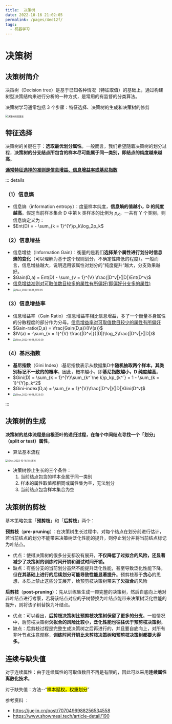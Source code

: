 ```yaml
---
title:  决策树
date: 2022-10-16 21:02:05
permalink: /pages/4ed12f/
tags:
  - 机器学习
---
```

# 决策树

## 决策树简介

决策树（Decision tree）是基于已知各种情况（特征取值）的基础上，通过构建树型决策结构来进行分析的一种方式，是常用的有监督的分类算法。

决策树学习通常包括 3 个步骤：特征选择、决策树的生成和决策树的修剪

<img src="https://cdn.jsdelivr.net/gh/crush598/image@main/AI/202210181045434.png" alt="决策树的发展史" style="zoom:50%;" />

## 特征选择

决策树的关键在于：**选取最优划分属性**。一般而言，我们希望随着决策树的划分过程，**决策树的分支结点所包含的样本尽可能属于同一类别，即结点的纯度越来越高**。

<u>**通常特征选择的准则是信息增益、信息增益率或基尼指数**</u>

::: details

### （1）信息熵

- 信息熵（information entropy）：度量样本纯度，**信息熵的值越小，D 的纯度越高**。假定当前样本集合 D 中第 k 类样本的比例为 $p_K$，一共有 Y 个类别，则信息熵定义为：
- $Ent(D) = - \sum_{k = 1}^{Y}p_k\log_2p_k$

### （2）信息增益

- 信息增益（Information Gain）：衡量的是我们**选择某个属性进行划分时信息熵的变化**（可以理解为基于这个规则划分，不确定性降低的程度）。一般而言，信息增益越大，说明选用该属性对划分的”纯度提升“越大，分支效果越好。
- $Gain(D,a) = Ent(D) - \sum_{v = 1}^{V} \frac{|D^v|}{|D|}Ent(D^v)$
- <u>信息增益准则对可取值数目较多的属性有所偏好(即偏好分支多的属性)</u>
- <img src="https://cdn.jsdelivr.net/gh/crush598/image@main/AI/202210181110873.png" alt="iShot_2022-10-18_11.10.05" style="zoom:50%;" />

### （3）信息增益率

- 信息增益率（Gain Ratio）:信息增益率相比信息增益，多了一个衡量本身属性的分散程度的部分作为分母。<u>信息增益率对可取值数目较少的属性有所偏好</u>
- $Gain-ratio(D,a) = \frac{Gain(D,a)}{IV(a)}$
- $IV(a) = -\sum_{v = 1}^{V} \frac{|D^v|}{|D|}\log_2\frac{|D^v|}{|D|}$
- <img src="https://cdn.jsdelivr.net/gh/crush598/image@main/AI/202210181120343.png" alt="iShot_2022-10-18_11.20.00" style="zoom:50%;" />

### （4）基尼指数

- **基尼指数**（Gini Index）:基尼指数表示从数据集D中**随机抽取两个样本，其类别标记不一致的的概率**。因此，概率越小，即**基尼指数越小，D 纯度越高**。
- $Gini(D) = \sum_{k = 1}^{Y}\sum_{k^`\ne k}p_kp_{k^`} = 1 - \sum_{k = 1}^{Y}p_k^2$
- $Gini-index(D,a) = \sum_{v = 1}^{V}\frac{|D^v|}{|D|}Gini(D^v)$
- <img src="https://cdn.jsdelivr.net/gh/crush598/image@main/AI/202210181123311.png" alt="iShot_2022-10-18_11.23.03" style="zoom:50%;" />

:::

## 决策树的生成

**决策树的总体流程是自根至叶的递归过程，在每个中间结点寻找一个「划分」（split or test）属性**。

- 算法基本流程

<img src="https://cdn.jsdelivr.net/gh/crush598/image@main/AI/202210181048207.png" alt="iShot_2022-10-18_10.48.16" style="zoom:50%;" />

- 决策树停止生长的三个条件：
    1. 当前结点包含的样本全属于同一类别
    2. 样本的属性取值都相同或属性集为空，无法划分
    3. 当前结点包含样本集合为空

## 决策树的剪枝

基本策略包含「**预剪枝**」和「**后剪枝**」两个：

**预剪枝**（**pre-pruning**）：在决策树生长过程中，对每个结点在划分前进行估计，若当前结点的划分不能带来决策树泛化性能的提升，则停止划分并将当前结点标记为叶结点。

- 优点：使得决策树的很多分支都没有展开，**不仅降低了过拟合的风险，还显著减少了决策树的训练时间开销和测试时间开销。**
- 缺点：有些分支的当前划分虽然不能提升泛化性能，甚至导致泛化性能下降，但**在其基础上进行的后续划分可能导致性能显著提升**。预剪枝基于**贪心**的思想，本质上禁止这些分支展开，给预剪枝决策树带来了**欠拟合**的风险

**后剪枝**（**post-pruning**）：先从训练集生成一颗完整的决策树，然后自底向上地对非叶结点进行考察，若将该结点对应的子树替换为叶结点能带来决策树泛化性能的提升，则将该子树替换为叶结点。

- 优点：可以看出，**后剪枝决策树比预剪枝决策树保留了更多的分支**。一般情况中，后剪枝决策树**欠拟合的风险比较小，泛化性能也往往优于预剪枝决策树**。
- 缺点：后剪枝过程是完整生成决策树之后再进行的，并且要自底向上，对所有非叶节点注意观察，**训练时间开销比未剪枝决策树和预剪枝决策树都要大得多。**

## 连续与缺失值

对于连续属性：由于连续属性的可取值数目不再是有限的，因此可以采用**连续属性离散化技术**。

对于缺失值：方法--“<mark>样本赋权，权重划分</mark>”



参考资料 ： 

- https://juejin.cn/post/7070496988256534558
- https://www.showmeai.tech/article-detail/190






